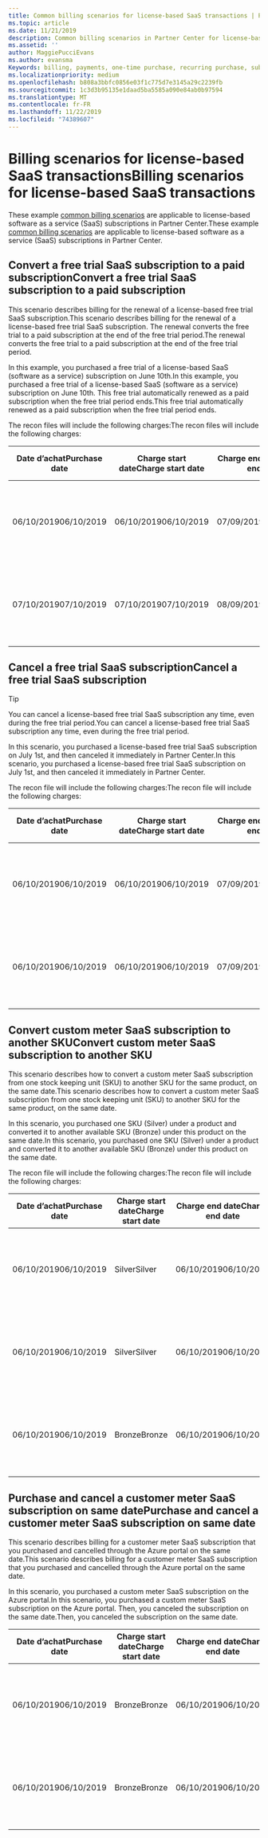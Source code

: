 ```yaml
---
title: Common billing scenarios for license-based SaaS transactions | Partner Center
ms.topic: article
ms.date: 11/21/2019
description: Common billing scenarios in Partner Center for license-based SaaS transactions.
ms.assetid: ''
author: MaggiePucciEvans
ms.author: evansma
Keywords: billing, payments, one-time purchase, recurring purchase, subscriptions, seats
ms.localizationpriority: medium
ms.openlocfilehash: b808a3bbfc0856e03f1c775d7e3145a29c2239fb
ms.sourcegitcommit: 1c3d3b95135e1daad5ba5585a090e84ab0b97594
ms.translationtype: MT
ms.contentlocale: fr-FR
ms.lasthandoff: 11/22/2019
ms.locfileid: "74389607"
---
```

# <a name="billing-scenarios-for-license-based-saas-transactions"></a><span data-ttu-id="e3671-104">Billing scenarios for license-based SaaS transactions</span><span class="sxs-lookup"><span data-stu-id="e3671-104">Billing scenarios for license-based SaaS transactions</span></span>

<span data-ttu-id="e3671-105">These example [common billing scenarios](common-billing-scenarios.md) are applicable to license-based software as a service (SaaS) subscriptions in Partner Center.</span><span class="sxs-lookup"><span data-stu-id="e3671-105">These example [common billing scenarios](common-billing-scenarios.md) are applicable to license-based software as a service (SaaS) subscriptions in Partner Center.</span></span>

## <a name="convert-a-free-trial-saas-subscription-to-a-paid-subscription"></a><span data-ttu-id="e3671-106">Convert a free trial SaaS subscription to a paid subscription</span><span class="sxs-lookup"><span data-stu-id="e3671-106">Convert a free trial SaaS subscription to a paid subscription</span></span>

<span data-ttu-id="e3671-107">This scenario describes billing for the renewal of a license-based free trial SaaS subscription.</span><span class="sxs-lookup"><span data-stu-id="e3671-107">This scenario describes billing for the renewal of a license-based free trial SaaS subscription.</span></span> <span data-ttu-id="e3671-108">The renewal converts the free trial to a paid subscription at the end of the free trial period.</span><span class="sxs-lookup"><span data-stu-id="e3671-108">The renewal converts the free trial to a paid subscription at the end of the free trial period.</span></span>

<span data-ttu-id="e3671-109">In this example, you purchased a free trial of a license-based SaaS (software as a service) subscription on June 10th.</span><span class="sxs-lookup"><span data-stu-id="e3671-109">In this example, you purchased a free trial of a license-based SaaS (software as a service) subscription on June 10th.</span></span> <span data-ttu-id="e3671-110">This free trial automatically renewed as a paid subscription when the free trial period ends.</span><span class="sxs-lookup"><span data-stu-id="e3671-110">This free trial automatically renewed as a paid subscription when the free trial period ends.</span></span>

<span data-ttu-id="e3671-111">The recon files will include the following charges:</span><span class="sxs-lookup"><span data-stu-id="e3671-111">The recon files will include the following charges:</span></span>

| <span data-ttu-id="e3671-112">Date d’achat</span><span class="sxs-lookup"><span data-stu-id="e3671-112">Purchase date</span></span> | <span data-ttu-id="e3671-113">Charge start date</span><span class="sxs-lookup"><span data-stu-id="e3671-113">Charge start date</span></span> | <span data-ttu-id="e3671-114">Charge end date</span><span class="sxs-lookup"><span data-stu-id="e3671-114">Charge end date</span></span> | <span data-ttu-id="e3671-115">Prix unitaire</span><span class="sxs-lookup"><span data-stu-id="e3671-115">Unit price</span></span> | <span data-ttu-id="e3671-116">Unit quantity</span><span class="sxs-lookup"><span data-stu-id="e3671-116">Unit quantity</span></span> | <span data-ttu-id="e3671-117">Total amount</span><span class="sxs-lookup"><span data-stu-id="e3671-117">Total amount</span></span> | <span data-ttu-id="e3671-118">Type de frais</span><span class="sxs-lookup"><span data-stu-id="e3671-118">Charge type</span></span> | <span data-ttu-id="e3671-119">Subscription description</span><span class="sxs-lookup"><span data-stu-id="e3671-119">Subscription description</span></span> |
| ------------- | ----------------- | --------------- | ---------- | ------------- | ------------ | ----------- | ----------------- |
| <span data-ttu-id="e3671-120">06/10/2019</span><span class="sxs-lookup"><span data-stu-id="e3671-120">06/10/2019</span></span> | <span data-ttu-id="e3671-121">06/10/2019</span><span class="sxs-lookup"><span data-stu-id="e3671-121">06/10/2019</span></span> | <span data-ttu-id="e3671-122">07/09/2019</span><span class="sxs-lookup"><span data-stu-id="e3671-122">07/09/2019</span></span> | <span data-ttu-id="e3671-123">0 $</span><span class="sxs-lookup"><span data-stu-id="e3671-123">$0</span></span> | <span data-ttu-id="e3671-124">1</span><span class="sxs-lookup"><span data-stu-id="e3671-124">1</span></span> | <span data-ttu-id="e3671-125">0 $</span><span class="sxs-lookup"><span data-stu-id="e3671-125">$0</span></span> | <span data-ttu-id="e3671-126">Nouveau</span><span class="sxs-lookup"><span data-stu-id="e3671-126">New</span></span> | <span data-ttu-id="e3671-127">Évaluation gratuite</span><span class="sxs-lookup"><span data-stu-id="e3671-127">Free trial</span></span> |
| <span data-ttu-id="e3671-128">07/10/2019</span><span class="sxs-lookup"><span data-stu-id="e3671-128">07/10/2019</span></span> | <span data-ttu-id="e3671-129">07/10/2019</span><span class="sxs-lookup"><span data-stu-id="e3671-129">07/10/2019</span></span> | <span data-ttu-id="e3671-130">08/09/2019</span><span class="sxs-lookup"><span data-stu-id="e3671-130">08/09/2019</span></span> | <span data-ttu-id="e3671-131">2 $</span><span class="sxs-lookup"><span data-stu-id="e3671-131">$2</span></span> | <span data-ttu-id="e3671-132">1</span><span class="sxs-lookup"><span data-stu-id="e3671-132">1</span></span> | <span data-ttu-id="e3671-133">2 $</span><span class="sxs-lookup"><span data-stu-id="e3671-133">$2</span></span> | <span data-ttu-id="e3671-134">Renouveler</span><span class="sxs-lookup"><span data-stu-id="e3671-134">Renew</span></span> | <span data-ttu-id="e3671-135">Paid subscription</span><span class="sxs-lookup"><span data-stu-id="e3671-135">Paid subscription</span></span> |

## <a name="cancel-a-free-trial-saas-subscription"></a><span data-ttu-id="e3671-136">Cancel a free trial SaaS subscription</span><span class="sxs-lookup"><span data-stu-id="e3671-136">Cancel a free trial SaaS subscription</span></span>

> [!TIP]
> <span data-ttu-id="e3671-137">You can cancel a license-based free trial SaaS subscription any time, even during the free trial period.</span><span class="sxs-lookup"><span data-stu-id="e3671-137">You can cancel a license-based free trial SaaS subscription any time, even during the free trial period.</span></span>

<span data-ttu-id="e3671-138">In this scenario, you purchased a license-based free trial SaaS subscription on July 1st, and then canceled it immediately in Partner Center.</span><span class="sxs-lookup"><span data-stu-id="e3671-138">In this scenario, you purchased a license-based free trial SaaS subscription on July 1st, and then canceled it immediately in Partner Center.</span></span> 

<span data-ttu-id="e3671-139">The recon file will include the following charges:</span><span class="sxs-lookup"><span data-stu-id="e3671-139">The recon file will include the following charges:</span></span>

| <span data-ttu-id="e3671-140">Date d’achat</span><span class="sxs-lookup"><span data-stu-id="e3671-140">Purchase date</span></span> | <span data-ttu-id="e3671-141">Charge start date</span><span class="sxs-lookup"><span data-stu-id="e3671-141">Charge start date</span></span> | <span data-ttu-id="e3671-142">Charge end date</span><span class="sxs-lookup"><span data-stu-id="e3671-142">Charge end date</span></span> | <span data-ttu-id="e3671-143">Prix unitaire</span><span class="sxs-lookup"><span data-stu-id="e3671-143">Unit price</span></span> | <span data-ttu-id="e3671-144">Unit quantity</span><span class="sxs-lookup"><span data-stu-id="e3671-144">Unit quantity</span></span> | <span data-ttu-id="e3671-145">Total amount</span><span class="sxs-lookup"><span data-stu-id="e3671-145">Total amount</span></span> | <span data-ttu-id="e3671-146">Type de frais</span><span class="sxs-lookup"><span data-stu-id="e3671-146">Charge type</span></span> | <span data-ttu-id="e3671-147">Subscription description</span><span class="sxs-lookup"><span data-stu-id="e3671-147">Subscription description</span></span> |
| ------------- | ----------------- | --------------- | ---------- | ------------- | ------------ | ----------- | ----------------- |
| <span data-ttu-id="e3671-148">06/10/2019</span><span class="sxs-lookup"><span data-stu-id="e3671-148">06/10/2019</span></span> | <span data-ttu-id="e3671-149">06/10/2019</span><span class="sxs-lookup"><span data-stu-id="e3671-149">06/10/2019</span></span> | <span data-ttu-id="e3671-150">07/09/2019</span><span class="sxs-lookup"><span data-stu-id="e3671-150">07/09/2019</span></span> | <span data-ttu-id="e3671-151">0 $</span><span class="sxs-lookup"><span data-stu-id="e3671-151">$0</span></span> | <span data-ttu-id="e3671-152">11</span><span class="sxs-lookup"><span data-stu-id="e3671-152">11</span></span> | <span data-ttu-id="e3671-153">0 $</span><span class="sxs-lookup"><span data-stu-id="e3671-153">$0</span></span> | <span data-ttu-id="e3671-154">Nouveau</span><span class="sxs-lookup"><span data-stu-id="e3671-154">New</span></span> | <span data-ttu-id="e3671-155">Évaluation gratuite</span><span class="sxs-lookup"><span data-stu-id="e3671-155">Free trial</span></span> |
| <span data-ttu-id="e3671-156">06/10/2019</span><span class="sxs-lookup"><span data-stu-id="e3671-156">06/10/2019</span></span> | <span data-ttu-id="e3671-157">06/10/2019</span><span class="sxs-lookup"><span data-stu-id="e3671-157">06/10/2019</span></span> | <span data-ttu-id="e3671-158">07/09/2019</span><span class="sxs-lookup"><span data-stu-id="e3671-158">07/09/2019</span></span> | <span data-ttu-id="e3671-159">0 $</span><span class="sxs-lookup"><span data-stu-id="e3671-159">$0</span></span> | <span data-ttu-id="e3671-160">11</span><span class="sxs-lookup"><span data-stu-id="e3671-160">11</span></span> | <span data-ttu-id="e3671-161">0 $</span><span class="sxs-lookup"><span data-stu-id="e3671-161">$0</span></span> | <span data-ttu-id="e3671-162">Annuler</span><span class="sxs-lookup"><span data-stu-id="e3671-162">Cancel</span></span> | <span data-ttu-id="e3671-163">Évaluation gratuite</span><span class="sxs-lookup"><span data-stu-id="e3671-163">Free trial</span></span> |

## <a name="convert-custom-meter-saas-subscription-to-another-sku"></a><span data-ttu-id="e3671-164">Convert custom meter SaaS subscription to another SKU</span><span class="sxs-lookup"><span data-stu-id="e3671-164">Convert custom meter SaaS subscription to another SKU</span></span>

<span data-ttu-id="e3671-165">This scenario describes how to convert a custom meter SaaS subscription from one stock keeping unit (SKU) to another SKU for the same product, on the same date.</span><span class="sxs-lookup"><span data-stu-id="e3671-165">This scenario describes how to convert a custom meter SaaS subscription from one stock keeping unit (SKU) to another SKU for the same product, on the same date.</span></span>

<span data-ttu-id="e3671-166">In this scenario, you purchased one SKU (Silver) under a product and converted it to another available SKU (Bronze) under this product on the same date.</span><span class="sxs-lookup"><span data-stu-id="e3671-166">In this scenario, you purchased one SKU (Silver) under a product and converted it to another available SKU (Bronze) under this product on the same date.</span></span>

<span data-ttu-id="e3671-167">The recon file will include the following charges:</span><span class="sxs-lookup"><span data-stu-id="e3671-167">The recon file will include the following charges:</span></span>

| <span data-ttu-id="e3671-168">Date d’achat</span><span class="sxs-lookup"><span data-stu-id="e3671-168">Purchase date</span></span> | <span data-ttu-id="e3671-169">Charge start date</span><span class="sxs-lookup"><span data-stu-id="e3671-169">Charge start date</span></span> | <span data-ttu-id="e3671-170">Charge end date</span><span class="sxs-lookup"><span data-stu-id="e3671-170">Charge end date</span></span> | <span data-ttu-id="e3671-171">Prix unitaire</span><span class="sxs-lookup"><span data-stu-id="e3671-171">Unit price</span></span> | <span data-ttu-id="e3671-172">Unit quantity</span><span class="sxs-lookup"><span data-stu-id="e3671-172">Unit quantity</span></span> | <span data-ttu-id="e3671-173">Total amount</span><span class="sxs-lookup"><span data-stu-id="e3671-173">Total amount</span></span> | <span data-ttu-id="e3671-174">Type de frais</span><span class="sxs-lookup"><span data-stu-id="e3671-174">Charge type</span></span> | <span data-ttu-id="e3671-175">Subscription description</span><span class="sxs-lookup"><span data-stu-id="e3671-175">Subscription description</span></span> |
| ------------- | ----------------- | --------------- | ---------- | ------------- | ------------ | ----------- | ----------------- |
| <span data-ttu-id="e3671-176">06/10/2019</span><span class="sxs-lookup"><span data-stu-id="e3671-176">06/10/2019</span></span> | <span data-ttu-id="e3671-177">Silver</span><span class="sxs-lookup"><span data-stu-id="e3671-177">Silver</span></span> | <span data-ttu-id="e3671-178">06/10/2019</span><span class="sxs-lookup"><span data-stu-id="e3671-178">06/10/2019</span></span> | <span data-ttu-id="e3671-179">06/10/2019</span><span class="sxs-lookup"><span data-stu-id="e3671-179">06/10/2019</span></span> | <span data-ttu-id="e3671-180">20 $</span><span class="sxs-lookup"><span data-stu-id="e3671-180">$20</span></span> | <span data-ttu-id="e3671-181">1</span><span class="sxs-lookup"><span data-stu-id="e3671-181">1</span></span> | <span data-ttu-id="e3671-182">20 $</span><span class="sxs-lookup"><span data-stu-id="e3671-182">$20</span></span> | <span data-ttu-id="e3671-183">Nouveau</span><span class="sxs-lookup"><span data-stu-id="e3671-183">New</span></span> | <span data-ttu-id="e3671-184">Custom meter SaaS subscription</span><span class="sxs-lookup"><span data-stu-id="e3671-184">Custom meter SaaS subscription</span></span> |
| <span data-ttu-id="e3671-185">06/10/2019</span><span class="sxs-lookup"><span data-stu-id="e3671-185">06/10/2019</span></span> | <span data-ttu-id="e3671-186">Silver</span><span class="sxs-lookup"><span data-stu-id="e3671-186">Silver</span></span> | <span data-ttu-id="e3671-187">06/10/2019</span><span class="sxs-lookup"><span data-stu-id="e3671-187">06/10/2019</span></span> | <span data-ttu-id="e3671-188">06/10/2019</span><span class="sxs-lookup"><span data-stu-id="e3671-188">06/10/2019</span></span> | <span data-ttu-id="e3671-189">20 $</span><span class="sxs-lookup"><span data-stu-id="e3671-189">$20</span></span> | <span data-ttu-id="e3671-190">1</span><span class="sxs-lookup"><span data-stu-id="e3671-190">1</span></span> | <span data-ttu-id="e3671-191">-$20</span><span class="sxs-lookup"><span data-stu-id="e3671-191">-$20</span></span> | <span data-ttu-id="e3671-192">Convertir</span><span class="sxs-lookup"><span data-stu-id="e3671-192">Convert</span></span> | <span data-ttu-id="e3671-193">Prorated rebill for custom meter SaaS subscription</span><span class="sxs-lookup"><span data-stu-id="e3671-193">Prorated rebill for custom meter SaaS subscription</span></span> |
| <span data-ttu-id="e3671-194">06/10/2019</span><span class="sxs-lookup"><span data-stu-id="e3671-194">06/10/2019</span></span> | <span data-ttu-id="e3671-195">Bronze</span><span class="sxs-lookup"><span data-stu-id="e3671-195">Bronze</span></span> | <span data-ttu-id="e3671-196">06/10/2019</span><span class="sxs-lookup"><span data-stu-id="e3671-196">06/10/2019</span></span> | <span data-ttu-id="e3671-197">06/10/2019</span><span class="sxs-lookup"><span data-stu-id="e3671-197">06/10/2019</span></span> | <span data-ttu-id="e3671-198">10 $</span><span class="sxs-lookup"><span data-stu-id="e3671-198">$10</span></span> | <span data-ttu-id="e3671-199">1</span><span class="sxs-lookup"><span data-stu-id="e3671-199">1</span></span> | <span data-ttu-id="e3671-200">10 $</span><span class="sxs-lookup"><span data-stu-id="e3671-200">$10</span></span> | <span data-ttu-id="e3671-201">Convertir</span><span class="sxs-lookup"><span data-stu-id="e3671-201">Convert</span></span> | <span data-ttu-id="e3671-202">Custom meter SaaS subscription</span><span class="sxs-lookup"><span data-stu-id="e3671-202">Custom meter SaaS subscription</span></span> |

## <a name="purchase-and-cancel-a-customer-meter-saas-subscription-on-same-date"></a><span data-ttu-id="e3671-203">Purchase and cancel a customer meter SaaS subscription on same date</span><span class="sxs-lookup"><span data-stu-id="e3671-203">Purchase and cancel a customer meter SaaS subscription on same date</span></span>

<span data-ttu-id="e3671-204">This scenario describes billing for a customer meter SaaS subscription that you purchased and cancelled through the Azure portal on the same date.</span><span class="sxs-lookup"><span data-stu-id="e3671-204">This scenario describes billing for a customer meter SaaS subscription that you purchased and cancelled through the Azure portal on the same date.</span></span>

<span data-ttu-id="e3671-205">In this scenario, you purchased a custom meter SaaS subscription on the Azure portal.</span><span class="sxs-lookup"><span data-stu-id="e3671-205">In this scenario, you purchased a custom meter SaaS subscription on the Azure portal.</span></span> <span data-ttu-id="e3671-206">Then, you canceled the subscription on the same date.</span><span class="sxs-lookup"><span data-stu-id="e3671-206">Then, you canceled the subscription on the same date.</span></span>

| <span data-ttu-id="e3671-207">Date d’achat</span><span class="sxs-lookup"><span data-stu-id="e3671-207">Purchase date</span></span> | <span data-ttu-id="e3671-208">Charge start date</span><span class="sxs-lookup"><span data-stu-id="e3671-208">Charge start date</span></span> | <span data-ttu-id="e3671-209">Charge end date</span><span class="sxs-lookup"><span data-stu-id="e3671-209">Charge end date</span></span> | <span data-ttu-id="e3671-210">Prix unitaire</span><span class="sxs-lookup"><span data-stu-id="e3671-210">Unit price</span></span> | <span data-ttu-id="e3671-211">Unit quantity</span><span class="sxs-lookup"><span data-stu-id="e3671-211">Unit quantity</span></span> | <span data-ttu-id="e3671-212">Total amount</span><span class="sxs-lookup"><span data-stu-id="e3671-212">Total amount</span></span> | <span data-ttu-id="e3671-213">Type de frais</span><span class="sxs-lookup"><span data-stu-id="e3671-213">Charge type</span></span> | <span data-ttu-id="e3671-214">Subscription description</span><span class="sxs-lookup"><span data-stu-id="e3671-214">Subscription description</span></span> |
| ------------- | ----------------- | --------------- | ---------- | ------------- | ------------ | ----------- | ----------------- |
| <span data-ttu-id="e3671-215">06/10/2019</span><span class="sxs-lookup"><span data-stu-id="e3671-215">06/10/2019</span></span> | <span data-ttu-id="e3671-216">Bronze</span><span class="sxs-lookup"><span data-stu-id="e3671-216">Bronze</span></span> | <span data-ttu-id="e3671-217">06/10/2019</span><span class="sxs-lookup"><span data-stu-id="e3671-217">06/10/2019</span></span> | <span data-ttu-id="e3671-218">06/10/2019</span><span class="sxs-lookup"><span data-stu-id="e3671-218">06/10/2019</span></span> | <span data-ttu-id="e3671-219">10 $</span><span class="sxs-lookup"><span data-stu-id="e3671-219">$10</span></span> | <span data-ttu-id="e3671-220">1</span><span class="sxs-lookup"><span data-stu-id="e3671-220">1</span></span> | <span data-ttu-id="e3671-221">10 $</span><span class="sxs-lookup"><span data-stu-id="e3671-221">$10</span></span> | <span data-ttu-id="e3671-222">Nouveau</span><span class="sxs-lookup"><span data-stu-id="e3671-222">New</span></span> | <span data-ttu-id="e3671-223">Custom meter SaaS subscription</span><span class="sxs-lookup"><span data-stu-id="e3671-223">Custom meter SaaS subscription</span></span> |
| <span data-ttu-id="e3671-224">06/10/2019</span><span class="sxs-lookup"><span data-stu-id="e3671-224">06/10/2019</span></span> | <span data-ttu-id="e3671-225">Bronze</span><span class="sxs-lookup"><span data-stu-id="e3671-225">Bronze</span></span> | <span data-ttu-id="e3671-226">06/10/2019</span><span class="sxs-lookup"><span data-stu-id="e3671-226">06/10/2019</span></span> | <span data-ttu-id="e3671-227">06/10/2019</span><span class="sxs-lookup"><span data-stu-id="e3671-227">06/10/2019</span></span> | <span data-ttu-id="e3671-228">10 $</span><span class="sxs-lookup"><span data-stu-id="e3671-228">$10</span></span> | <span data-ttu-id="e3671-229">1</span><span class="sxs-lookup"><span data-stu-id="e3671-229">1</span></span> | <span data-ttu-id="e3671-230">-$10</span><span class="sxs-lookup"><span data-stu-id="e3671-230">-$10</span></span> | <span data-ttu-id="e3671-231">CancelImmediate</span><span class="sxs-lookup"><span data-stu-id="e3671-231">CancelImmediate</span></span> | <span data-ttu-id="e3671-232">Custom meter SaaS subscription</span><span class="sxs-lookup"><span data-stu-id="e3671-232">Custom meter SaaS subscription</span></span> |
